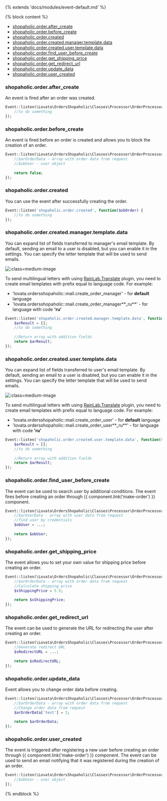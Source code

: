 {% extends 'docs/modules/event-default.md' %}

{% block content %}
* [shopaholic.order.after_create](#shopaholicorderafter_create)
* [shopaholic.order.before_create](#shopaholicorderbefore_create)
* [shopaholic.order.created](#shopaholicordercreated)
* [shopaholic.order.created.manager.template.data](#shopaholicordercreatedmanagertemplatedata)
* [shopaholic.order.created.user.template.data](#shopaholicordercreatedusertemplatedata)
* [shopaholic.order.find_user_before_create](#shopaholicorderfind_user_before_create)
* [shopaholic.order.get_shipping_price](#shopaholicorderget_shipping_price)
* [shopaholic.order.get_redirect_url](#shopaholicorderget_redirect_url)
* [shopaholic.order.update_data](#shopaholicorderupdate_data)
* [shopaholic.order.user_created](#shopaholicorderuser_created)

### **shopaholic.order.after_create**

An event is fired after an order was created.
```php
Event::listen(\Lovata\OrdersShopaholic\Classes\Processor\OrderProcessor::EVENT_UPDATE_ORDER_AFTER_CREATE, function($obOrder) {
    //to do something
});
```

### **shopaholic.order.before_create**

An event is fired before an order is created and allows you to block the creation of an order.
```php
Event::listen(\Lovata\OrdersShopaholic\Classes\Processor\OrderProcessor::EVENT_UPDATE_ORDER_BEFORE_CREATE, function($arOrderData, $obUser) {
    //$arOrderData - array with order data from request
    //$obUser - user object
    
    return false;
});
```

### **shopaholic.order.created**

You can use the event after successfully creating the order.
```php
Event::listen('shopaholic.order.created', function($obOrder) {
    //to do something
});
```

### **shopaholic.order.created.manager.template.data**

You can expand list of fields transferred to manager's email template.
By default, sending an email to a user is disabled, but you can enable it in the settings. You can specify the letter template that will be used to send emails.

![](./../../../assets/images/backend-settings-16.png ':class=medium-image')

To send multilingual letters with using [RainLab.Translate](https://octobercms.com/plugin/rainlab-translate) plugin, you need to create email templates with prefix equal to language code.
For example:
* 'lovata.ordersshopaholic::mail.create_order_manager' - for **default** language
* 'lovata.ordersshopaholic::mail.create_order_manager**_ru**' - for language with code **'ru'**
  
```php
Event::listen('shopaholic.order.created.manager.template.data', function($obOrder) {
    $arResult = [];
    //to do something
    
    //Return array with addition fields
    return $arResult;
});
```

### **shopaholic.order.created.user.template.data**

You can expand list of fields transferred to user's email template.
By default, sending an email to a user is disabled, but you can enable it in the settings. You can specify the letter template that will be used to send emails.

![](./../../../assets/images/backend-settings-16.png ':class=medium-image')

To send multilingual letters with using [RainLab.Translate](https://octobercms.com/plugin/rainlab-translate) plugin, you need to create email templates with prefix equal to language code.
For example:
* 'lovata.ordersshopaholic::mail.create_order_user' - for **default** language
* 'lovata.ordersshopaholic::mail.create_order_user**_ru**' - for language with code **'ru'**

```php
Event::listen('shopaholic.order.created.user.template.data', function($obOrder) {
    $arResult = [];
    //to do something
    
    //Return array with addition fields
    return $arResult;
});
```

### **shopaholic.order.find_user_before_create**

The event can be used to search user by additional conditions. The event fires before creating an order through {{ component.link('make-order') }} component.
```php
Event::listen(\Lovata\OrdersShopaholic\Classes\Processor\OrderProcessor::EVENT_ORDER_FIND_USER_BEFORE_CREATE, function($arUserData) {
    //$arUserData - array with user data from request
    //find user by credentials
    $obUser = ...;
    
    return $obUser;
});
```

### **shopaholic.order.get_shipping_price**

The event allows you to set your own value for shipping price before creating an order.
```php
Event::listen(\Lovata\OrdersShopaholic\Classes\Processor\OrderProcessor::EVENT_GET_SHIPPING_PRICE, function($arOrderData) {
    //$arOrderData - array with order data from request
    //Calculate shipping price
    $sShippingPrice = 5.5;
    
    return $sShippingPrice;
});
```

### **shopaholic.order.get_redirect_url**

The event can be used to generate the URL for redirecting the user after creating an order.
```php
Event::listen(\Lovata\OrdersShopaholic\Classes\Processor\OrderProcessor::EVENT_ORDER_GET_REDIRECT_URL, function($obOrder) {
    //Generate redirect URL
    $sRedirectURL = ...;
    
    return $sRedirectURL;
});
```

### **shopaholic.order.update_data**

Event allows you to change order data before creating.
```php
Event::listen(\Lovata\OrdersShopaholic\Classes\Processor\OrderProcessor::EVENT_UPDATE_ORDER_DATA, function($arOrderData) {
    //$arOrderData - array with order data from request
    //Change order data from request
    $arOrderData['test'] = 1;
    
    return $arOrderData;
});
```

### **shopaholic.order.user_created**

The event is triggered after registering a new user before creating an order through {{ component.link('make-order') }} component.
The event can be used to send an email notifying that it was registered during the creation of an order.
```php
Event::listen(\Lovata\OrdersShopaholic\Classes\Processor\OrderProcessor::EVENT_ORDER_USER_CREATED, function($obUser) {
    //$obUser - user object
});
```
{% endblock %}
